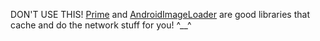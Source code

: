 DON'T USE THIS! [Prime](https://github.com/DHuckaby/Prime) and [AndroidImageLoader](https://github.com/DarrenMowat/AndroidImageLoader) are good libraries that cache and do the network stuff for you! ^__^
